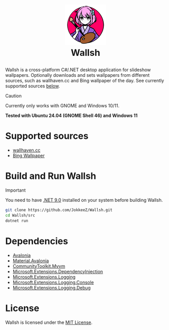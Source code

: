 <h1>
    <p align="center">
        <img width="128" alt="Logo" src="https://github.com/JokkeeZ/Wallsh/blob/master/src/Assets/Wallsh.svg"/>
        <br/>Wallsh
    </p>
</h1>

Wallsh is a cross-platform C#/.NET desktop application for slideshow wallpapers. Optionally downloads and sets wallpapers from different sources, such as wallhaven.cc and Bing wallpaper of the day. See currently supported sources [below](#supported-sources).

> [!CAUTION]
> Currently only works with GNOME and Windows 10/11.
>
> **Tested with Ubuntu 24.04 (GNOME Shell 46) and Windows 11**

# Supported sources
- [wallhaven.cc](https://wallhaven.cc)
- [Bing Wallpaper](https://www.bing.com)

# Build and Run Wallsh
> [!IMPORTANT]
> You need to have [.NET 9.0](https://dotnet.microsoft.com/en-us/download) installed on your system before building Wallsh.

```sh
git clone https://github.com/JokkeeZ/Wallsh.git
cd Wallsh/src
dotnet run
```

# Dependencies
- [Avalonia](https://github.com/AvaloniaUI/Avalonia)
- [Material.Avalonia](https://github.com/AvaloniaCommunity/Material.Avalonia)
- [CommunityToolkit.Mvvm](https://github.com/CommunityToolkit/dotnet)
- [Microsoft.Extensions.DependencyInjection](https://github.com/dotnet/runtime)
- [Microsoft.Extensions.Logging](https://github.com/dotnet/runtime)
- [Microsoft.Extensions.Logging.Console](https://github.com/dotnet/runtime)
- [Microsoft.Extensions.Logging.Debug](https://github.com/dotnet/runtime)

# License
Wallsh is licensed under the [MIT License](https://github.com/JokkeeZ/Wallsh/blob/master/LICENSE).
